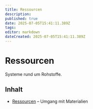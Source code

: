 ```yaml
---
title: Ressourcen
description:
published: true
date: 2025-07-05T15:41:11.389Z
tags:
editor: markdown
dateCreated: 2025-07-05T15:41:11.389Z
---
```


# Ressourcen

Systeme rund um Rohstoffe.

## Inhalt
- [Ressourcen](Ressourcen.md) – Umgang mit Materialien
